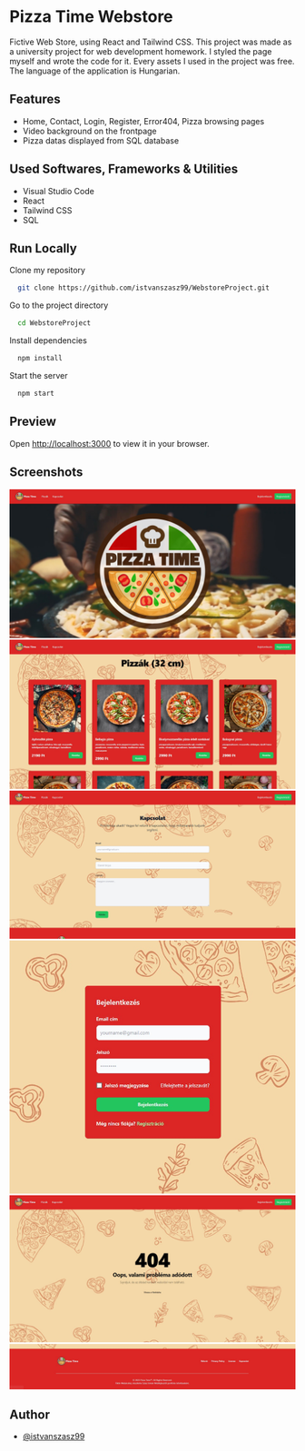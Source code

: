 # Pizza Time Webstore
Fictive Web Store, using React and Tailwind CSS. This project was made as a university project for web development homework.
I styled the page myself and wrote the code for it. Every assets I used in the project was free. The language of the application is Hungarian.

## Features
- Home, Contact, Login, Register, Error404, Pizza browsing pages 
- Video background on the frontpage
- Pizza datas displayed from SQL database

## Used Softwares, Frameworks & Utilities
- Visual Studio Code
- React
- Tailwind CSS
- SQL

## Run Locally
Clone my repository
```bash
  git clone https://github.com/istvanszasz99/WebstoreProject.git
```

Go to the project directory
```bash
  cd WebstoreProject
```

Install dependencies
```bash
  npm install
```

Start the server
```bash
  npm start
```

## Preview
Open [http://localhost:3000](http://localhost:3000) to view it in your browser.

## Screenshots
![App Screenshot](Screenshots/Screenshot1.jpg)
![App Screenshot](Screenshots/Screenshot2.jpg)
![App Screenshot](Screenshots/Screenshot3.jpg)
![App Screenshot](Screenshots/Screenshot4.jpg)
![App Screenshot](Screenshots/Screenshot5.jpg)
![App Screenshot](Screenshots/Screenshot6.jpg)

## Author
- [@istvanszasz99](https://www.github.com/istvanszasz99)
